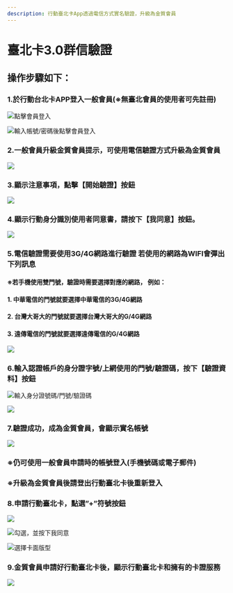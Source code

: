 ```yaml
---
description: 行動臺北卡App透過電信方式實名驗證，升級為金質會員
---
```


# 臺北卡3.0群信驗證

## 操作步驟如下：

### 1.於行動台北卡APP登入一般會員\(※無臺北會員的使用者可先註冊\)

![&#x9EDE;&#x64CA;&#x6703;&#x54E1;&#x767B;&#x5165;](.gitbook/assets/login_01_512.png)

![&#x8F38;&#x5165;&#x5E33;&#x865F;/&#x5BC6;&#x78BC;&#x5F8C;&#x9EDE;&#x64CA;&#x6703;&#x54E1;&#x767B;&#x5165;](.gitbook/assets/login_02_512.png)

### 2.一般會員升級金質會員提示，可使用電信驗證方式升級為金質會員

![](.gitbook/assets/mobile_check_512.png)

### 3.顯示注意事項，點擊【開始驗證】按鈕

![](.gitbook/assets/mobile_chek_02_512.png)

### 4.顯示行動身分識別使用者同意書，請按下【我同意】按鈕。

![](.gitbook/assets/mobile_chek_03_512.png)

### 5.電信驗證需要使用3G/4G網路進行驗證 若使用的網路為WIFI會彈出下列訊息 

#### ※若手機使用雙門號，驗證時需要選擇對應的網路， 例如： 

#### 1. 中華電信的門號就要選擇中華電信的3G/4G網路

####  2. 台灣大哥大的門號就要選擇台灣大哥大的G/4G網路

####  3. 遠傳電信的門號就要選擇遠傳電信的G/4G網路

![](.gitbook/assets/mobile_chek_04_512.png)

### 6.輸入認證帳戶的身分證字號/上網使用的門號/驗證碼，按下【驗證資料】按鈕

![&#x8F38;&#x5165;&#x8EAB;&#x5206;&#x8B49;&#x865F;&#x78BC;/&#x9580;&#x865F;/&#x9A57;&#x8B49;&#x78BC;](.gitbook/assets/mobile_chek_05_512.png)

![](.gitbook/assets/mobile_chek_06_512.png)

### 7.驗證成功，成為金質會員，會顯示實名帳號 

![](.gitbook/assets/mobile_success_512.png)

###  ※仍可使用一般會員申請時的帳號登入\(手機號碼或電子郵件\)

### ※升級為金質會員後請登出行動臺北卡後重新登入

### 8.申請行動臺北卡，點選”+”符號按鈕

![](.gitbook/assets/gold_01.png)

![&#x52FE;&#x9078;&#xFF0C;&#x4E26;&#x6309;&#x4E0B;&#x6211;&#x540C;&#x610F;](.gitbook/assets/gold_02.png)

![&#x9078;&#x64C7;&#x5361;&#x9762;&#x7248;&#x578B;](.gitbook/assets/gold_03.png)

### 9.金質會員申請好行動臺北卡後，顯示行動臺北卡和擁有的卡證服務

![](.gitbook/assets/gold_05.png)



